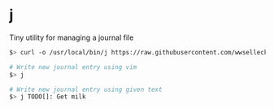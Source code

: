 # j

Tiny utility for managing a journal file

```sh
$> curl -o /usr/local/bin/j https://raw.githubusercontent.com/wwselleck/j/master/j

# Write new journal entry using vim
$> j

# Write new journal entry using given text
$> j TODO[]: Get milk

```
